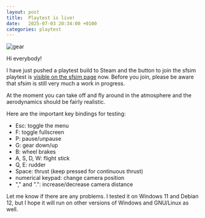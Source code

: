 ```yaml
---
layout: post
title:  Playtest is live!
date:   2025-07-03 20:34:00 +0100
categories: playtest
---
```


![gear](/sfsim/pics/playtest.jpg)

Hi everybody!

I have just pushed a playtest build to Steam and the button to join the sfsim playtest is [visible on the sfsim page][1] now.
Before you join, please be aware that sfsim is still very much a work in progress.

At the moment you can take off and fly around in the atmosphere and the aerodynamics should be fairly realistic.

Here are the important key bindings for testing:
* Esc: toggle the menu
* F: toggle fullscreen
* P: pause/unpause
* G: gear down/up
* B: wheel brakes
* A, S, D, W: flight stick
* Q, E: rudder
* Space: thrust (keep pressed for continuous thrust)
* numerical keypad: change camera position
* "," and ".": increase/decrease camera distance

Let me know if there are any problems.
I tested it on Windows 11 and Debian 12, but I hope it will run on other versions of Windows and GNU/Linux as well.

[1]: https://store.steampowered.com/app/3687560/sfsim/
